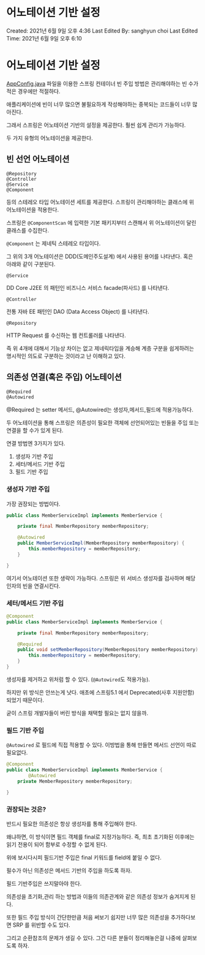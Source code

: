 # 어노테이션 기반 설정

Created: 2021년 6월 9일 오후 4:36
Last Edited By: sanghyun choi
Last Edited Time: 2021년 6월 9일 오후 6:10

# 어노테이션 기반 설정

[AppConfig.java](http://appconfig.java) 파일을 이용한 스프링 컨테이너 빈 주입 방법은 관리해야하는 빈 수가 적은 경우에만 적절하다.

애플리케이션에 빈이 너무 많으면 불필요하게 작성해야하는 중복되는 코드들이 너무 많아진다.

그래서 스프링은 어노테이션 기반의 설정을 제공한다. 훨씬 쉽게 관리가 가능하다.

두 가지 유형의 어노테이션을 제공한다.

## 빈 선언 어노테이션

```
@Repository
@Controller
@Service
@Component
```

등의 스테레오 타입 어노테이션 세트를 제공한다. 스프링이 관리해야하는 클래스에 위 어노테이션을 적용한다.

스프링은 `@ComponentScan` 에 입력한 기본 패키지부터 스캔해서 위 어노테이션이 달린 클래스를 수집한다.

`@Component` 는 제네틱 스테레오 타입이다. 

그 위의 3개 어노테이션은 DDD(도메인주도설계) 에서 사용된 용어를 나타낸다. 혹은 아래와 같이 구분된다.

`@Service`

DD Core J2EE 의 패턴인 비즈니스 서비스 facade(파사드) 를 나타낸다.

`@Controller`

전통 자바 EE 패턴인 DAO (Data Access Object) 를 나타낸다.

`@Repository`

HTTP Request 를 수신하는 웹 컨트롤러를 나타낸다.

즉 위 4개에 대해서 기능상 차이는 없고 제네릭타입을 계승해 계층 구분을 쉽게하려는 명시적인 의도로 구분하는 것이라고 난 이해하고 있다.

## 의존성 연결(혹은 주입) 어노테이션

```xml
@Required
@Autowired
```

@Required 는 setter 메서드, @Autowired는 생성자,메서드,필드에 적용가능하다.

두 어노테이션을 통해 스프링은 의존성이 필요한 객체에 선언되어있는 빈들을 주입 또는 연결을  할 수가 있게 된다.

연결 방법엔 3가지가 있다.

1. 생성자 기반 주입
2. 세터/메서드 기반 주입
3. 필드 기반 주입

### 생성자 기반 주입

가장 권장되는 방법이다.

```java
public class MemberServiceImpl implements MemberService {

    private final MemberRepository memberRepository;

    @Autowired
    public MemberServiceImpl(MemberRepository memberRepository) {
        this.memberRepository = memberRepository;
    }

}
```

여기서 어노테이션 또한 생략이 가능하다. 스프링은 위 서비스 생성자를 검사하며 해당 인자의 빈을 연결시킨다.

### 세터/메서드 기반 주입

```java
@Component
public class MemberServiceImpl implements MemberService {

    private final MemberRepository memberRepository;

    @Required
    public void setMemberRepository(MemberRepository memberRepository) {
        this.memberRepository = memberRepository;
    }
}
```

생성자를 제거하고 위처럼 할 수 있다. (`@Autowired`도 적용가능).

하지만 위 방식은 안쓰는게 낫다. 애초에 스프링5.1 에서 Deprecated(사후 지원안함) 되었기 때문이다.

굳이 스프링 개발자들이 버린 방식을 채택할 필요는 없지 않을까.

### 필드 기반 주입

`@Autowired` 로 필드에 직접 적용할 수 있다. 이방법을 통해 만들면 메서드 선언이 따로 필요없다.

```java
@Component
public class MemberServiceImpl implements MemberService {
		@Autowired
    private MemberRepository memberRepository;

}
```

### 권장되는 것은?

반드시 필요한 의존성은 항상 생성자를 통해 주입해야 한다. 

왜냐하면, 이 방식이면 필드 객체를 final로 지정가능하다. 즉, 최초 초기화된 이후에는 읽기 전용이 되어 함부로 수정할 수 없게 된다. 

위에 보시다시피 필드기반 주입은 final 키워드를 field에 붙일 수 없다.

필수가 아닌 의존성은 메서드 기반의 주입을 하도록 하자.

필드 기반주입은 쓰지말아야 한다. 

의존성을 초기화,관리 하는 방법과 이들의 의존관계와 같은 의존성 정보가 숨겨지게 된다.

또한 필드 주입 방식이 간단한만큼 처음 써보기 쉽지만 너무 많은 의존성을 추가하다보면 SRP 를 위반할 수도 있다. 

그리고 순환참조의 문제가 생길 수 있다. 그건 다른 분들이 정리해놓은걸 나중에 살펴보도록 하자.
